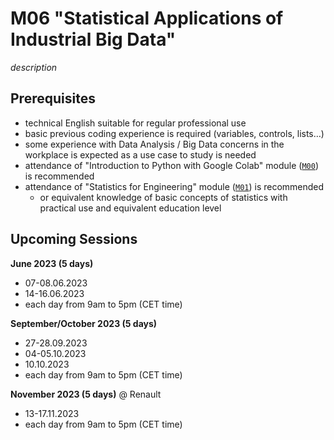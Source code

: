 # M06 "Statistical Applications of Industrial Big Data"

*description*



## Prerequisites

- technical English suitable for regular professional use
- basic previous coding experience is required (variables, controls, lists…)
- some experience with Data Analysis / Big Data concerns in the workplace is expected as a use case to study is needed
- attendance of "Introduction to Python with Google Colab" module ([`M00`][1]) is recommended
- attendance of "Statistics for Engineering" module ([`M01`][2]) is recommended
    - or equivalent knowledge of basic concepts of statistics with practical use and equivalent education level



## Upcoming Sessions

**June 2023 (5 days)**
- 07-08.06.2023
- 14-16.06.2023
- each day from 9am to 5pm (CET time)

**September/October 2023 (5 days)**
- 27-28.09.2023
- 04-05.10.2023
- 10.10.2023
- each day from 9am to 5pm (CET time)

**November 2023 (5 days)** @ Renault
<!--![Renault](https://img.shields.io/static/v1?label=venue&labelColor=white&message=Renault&color=black)-->
- 13-17.11.2023
- each day from 9am to 5pm (CET time)



<!-- LINKS -->
[1]: https://github.com/ub-safi/m00-intro-to-python-with-colab 'About M0'
[2]: https://github.com/ub-safi/m01-statistics-for-engineering 'About M1'
